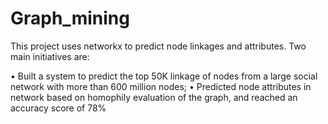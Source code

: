 # Graph_mining
This project uses networkx to predict node linkages and attributes. Two main initiatives are:

• Built a system to predict the top 50K linkage of nodes from a large social network with more than 600 million nodes;
• Predicted node attributes in network based on homophily evaluation of the graph, and reached an accuracy score of 78%
